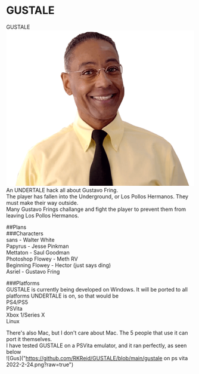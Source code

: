 # GUSTALE
GUSTALE  
![Gus](https://github.com/RKReid/GUSTALE/blob/main/gus.png?raw=true)  
An UNDERTALE hack all about Gustavo Fring.        
The player has fallen into the Underground, or Los Pollos Hermanos. They must make their way outside.  
Many Gustavo Frings challange and fight the player to prevent them from leaving Los Pollos Hermanos.
  
    
     
     
     
##Plans  
###Characters  
sans - Walter White  
Papyrus - Jesse Pinkman  
Mettaton - Saul Goodman  
Photoshop Flowey - Meth RV  
Beginning Flowey - Hector (just says ding)  
Asriel - Gustavo Fring  
  
###Platforms  
GUSTALE is currently being developed on Windows. It will be ported to all platforms UNDERTALE is on, so that would be  
PS4/PS5  
PSVita  
Xbox 1/Series X  
Linux  
  
  
There's also Mac, but I don't care about Mac. The 5 people that use it can port it themselves.  
I have tested GUSTALE on a PSVita emulator, and it ran perfectly, as seen below  
![Gus]("https://github.com/RKReid/GUSTALE/blob/main/gustale on ps vita 2022-2-24.png?raw=true")   
